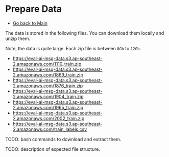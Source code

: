 # Prepare Data

- [Go back to Main](README.md)


The data is stored in the following files. You can download them locally and unzip them. 

Note, the data is quite large. Each zip file is between `8Gb` to `12Gb`.


- https://eval-ai-msg-data.s3.ap-southeast-2.amazonaws.com/1110_train.zip
- https://eval-ai-msg-data.s3.ap-southeast-2.amazonaws.com/1869_train.zip
- https://eval-ai-msg-data.s3.ap-southeast-2.amazonaws.com/1876_train.zip
- https://eval-ai-msg-data.s3.ap-southeast-2.amazonaws.com/1904_train.zip
- https://eval-ai-msg-data.s3.ap-southeast-2.amazonaws.com/1965_train.zip
- https://eval-ai-msg-data.s3.ap-southeast-2.amazonaws.com/2002_train.zip
- https://eval-ai-msg-data.s3.ap-southeast-2.amazonaws.com/train_labels.csv


TODO: bash commands to download and extract them. 

TODO: description of expected file structure. 

